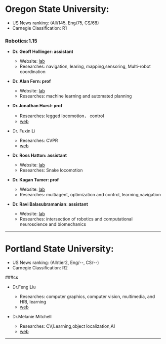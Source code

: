 # Oregon State University:
- US News ranking: (All/145, Eng/75, CS/68)
- Carnegie Classification: R1

### Robotics:1.15
- **Dr. Geoff Hollinger: assistant**
    - Website: [lab](http://research.engr.oregonstate.edu/rdml/)
    - Researches: navigation, learing, mapping,sensoring, Multi-robot coordination

- **Dr. Alan Fern: prof**
    - Website: [lab](http://web.engr.oregonstate.edu/~afern/)
    - Researches: machine learning and automated planning

- **Dr.Jonathan Hurst: prof**
    - Researches: legged locomotion， control
    - [web](http://mime.oregonstate.edu/research/drl/robots/cassie/) 

- Dr. Fuxin Li
    - Researches: CVPR
    - [web](http://web.engr.oregonstate.edu/~lif/)

- **Dr. Ross Hatton: assistant**
    - Website: [lab](http://research.engr.oregonstate.edu/lram/)
    - Researches: Snake locomotion

- **Dr. Kagan Tumer: prof**
    - Website: [lab](http://web.engr.oregonstate.edu/~ktumer/research.html)
    - Researches: multiagent, optimization and control, learning,navigation 

- **Dr. Ravi Balasubramanian: assistant**
    - Website: [lab](http://research.engr.oregonstate.edu/rhcs/)
    - Researches: intersection of robotics and computational neuroscience and biomechanics

---

#  Portland State University: 

- US News ranking: (All/tier2, Eng/--, CS/--)
- Carnegie Classification: R2

###cs
- Dr.Feng Liu 
    - Researches: computer graphics, computer vision, multimedia, and HRI, learning
    - [web](http://web.cecs.pdx.edu/~fliu/)

- Dr.Melanie Mitchell
     - Researches: CV,Learning,object localization,AI
     - [web](http://web.cecs.pdx.edu/~mm/#Research)

---
